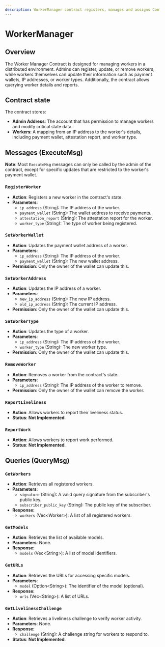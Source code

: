 ```yaml
---
description: WorkerManager contract registers, manages and assigns Confidential GPU Workers
---
```


# WorkerManager

## Overview

The Worker Manager Contract is designed for managing workers in a distributed environment. Admins can register, update, or remove workers, while workers themselves can update their information such as payment wallets, IP addresses, or worker types. Additionally, the contract allows querying worker details and reports.

## Contract state

The contract stores:

* **Admin Address**: The account that has permission to manage workers and modify critical state data.
* **Workers**: A mapping from an IP address to the worker's details, including payment wallet, attestation report, and worker type.

## Messages (ExecuteMsg)

**Note**: Most `ExecuteMsg` messages can only be called by the admin of the contract, except for specific updates that are restricted to the worker's payment wallet.

### `RegisterWorker`

* **Action**: Registers a new worker in the contract's state.
* **Parameters**:
  * `ip_address` (String): The IP address of the worker.
  * `payment_wallet` (String): The wallet address to receive payments.
  * `attestation_report` (String): The attestation report for the worker.
  * `worker_type` (String): The type of worker being registered.

### `SetWorkerWallet`

* **Action**: Updates the payment wallet address of a worker.
* **Parameters**:
  * `ip_address` (String): The IP address of the worker.
  * `payment_wallet` (String): The new wallet address.
* **Permission**: Only the owner of the wallet can update this.

### `SetWorkerAddress`

* **Action**: Updates the IP address of a worker.
* **Parameters**:
  * `new_ip_address` (String): The new IP address.
  * `old_ip_address` (String): The current IP address.
* **Permission**: Only the owner of the wallet can update this.

### `SetWorkerType`

* **Action**: Updates the type of a worker.
* **Parameters**:
  * `ip_address` (String): The IP address of the worker.
  * `worker_type` (String): The new worker type.
* **Permission**: Only the owner of the wallet can update this.

### `RemoveWorker`

* **Action**: Removes a worker from the contract's state.
* **Parameters**:
  * `ip_address` (String): The IP address of the worker to remove.
* **Permission**: Only the owner of the wallet can remove the worker.

### `ReportLiveliness`

* **Action**: Allows workers to report their liveliness status.
* **Status**: **Not Implemented**.

### `ReportWork`

* **Action**: Allows workers to report work performed.
* **Status**: **Not Implemented**.

## Queries (QueryMsg)

### `GetWorkers`

* **Action**: Retrieves all registered workers.
* **Parameters**:
  * `signature` (String): A valid query signature from the subscriber's public key.
  * `subscriber_public_key` (String): The public key of the subscriber.
* **Response**:
  * `workers` (Vec\<Worker>): A list of all registered workers.

### `GetModels`

* **Action**: Retrieves the list of available models.
* **Parameters**: None.
* **Response**:
  * `models` (Vec\<String>): A list of model identifiers.

### `GetURLs`

* **Action**: Retrieves the URLs for accessing specific models.
* **Parameters**:
  * `model` (Option\<String>): The identifier of the model (optional).
* **Response**:
  * `urls` (Vec\<String>): A list of URLs.

### `GetLivelinessChallenge`

* **Action**: Retrieves a liveliness challenge to verify worker activity.
* **Parameters**: None.
* **Response**:
  * `challenge` (String): A challenge string for workers to respond to.
* **Status**: **Not Implemented**.

